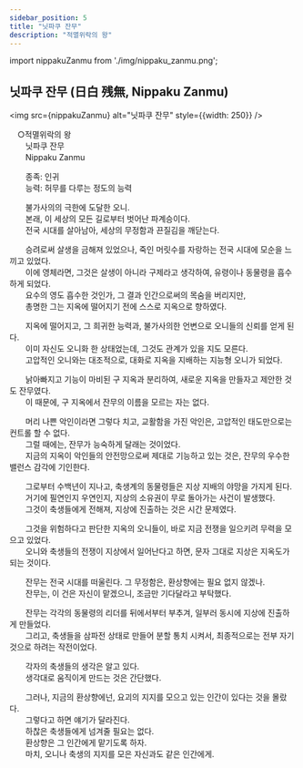 ```yaml
---
sidebar_position: 5
title: "닛파쿠 잔무"
description: "적멸위락의 왕"
---
```


import nippakuZanmu from './img/nippaku_zanmu.png';

## 닛파쿠 잔무 (日白 残無, Nippaku Zanmu)

<img src={nippakuZanmu} alt="닛파쿠 잔무" style={{width: 250}} />

　○적멸위락의 왕  
　　닛파쿠 잔무  
　　Nippaku Zanmu  

　　종족: 인귀  
　　능력: 허무를 다루는 정도의 능력  

　　불가사의의 극한에 도달한 오니.  
　　본래, 이 세상의 모든 길로부터 벗어난 파계승이다.  
　　전국 시대를 살아남아, 세상의 무정함과 끈질김을 깨닫는다.  

　　승려로써 살생을 금해져 있었으나, 죽인 머릿수를 자랑하는 전국 시대에 모순을 느끼고 있었다.  
　　이에 영체라면, 그것은 살생이 아니라 구제라고 생각하여, 유령이나 동물령을 흡수하게 되었다.  
　　요수의 영도 흡수한 것인가, 그 결과 인간으로써의 목숨을 버리지만,  
　　총명한 그는 지옥에 떨어지기 전에 스스로 지옥으로 향하였다.  

　　지옥에 떨어지고, 그 희귀한 능력과, 불가사의한 언변으로 오니들의 신뢰를 얻게 된다.  
　　이미 자신도 오니화 한 상태었는데, 그것도 관계가 있을 지도 모른다.  
　　고압적인 오니와는 대조적으로, 대화로 지옥을 지배하는 지능형 오니가 되었다.  

　　낡아빠지고 기능이 마비된 구 지옥과 분리하여, 새로운 지옥을 만들자고 제안한 것도 잔무였다.  
　　이 때문에, 구 지옥에서 잔무의 이름을 모르는 자는 없다.  

　　머리 나쁜 악인이라면 그렇다 치고, 교활함을 가진 악인은, 고압적인 태도만으로는 컨트롤 할 수 없다.  
　　그럴 때에는, 잔무가 능숙하게 달래는 것이었다.  
　　지금의 지옥이 악인들의 안전망으로써 제대로 기능하고 있는 것은, 잔무의 우수한 밸런스 감각에 기인한다.  

　　그로부터 수백년이 지나고, 축생계의 동물령들은 지상 지배의 야망을 가지게 된다.  
　　거기에 필연인지 우연인지, 지상의 소유권이 무로 돌아가는 사건이 발생했다.  
　　그것이 축생들에게 전해져, 지상에 진출하는 것은 시간 문제였다.  

　　그것을 위험하다고 판단한 지옥의 오니들이, 바로 지금 전쟁을 일으키려 무력을 모으고 있었다.  
　　오니와 축생들의 전쟁이 지상에서 일어난다고 하면, 문자 그대로 지상은 지옥도가 되는 것이다.  

　　잔무는 전국 시대를 떠울린다. 그 무정함은, 환상향에는 필요 없지 않겠나.  
　　잔무는, 이 건은 자신이 맡겠으니, 조금만 기다달라고 부탁했다.  

　　잔무는 각각의 동물령의 리더를 뒤에서부터 부추겨, 일부러 동시에 지상에 진출하게 만들었다.  
　　그리고, 축생들을 삼파전 상태로 만들어 분할 통치 시켜서, 최종적으로는 전부 자기 것으로 하려는 작전이었다.  

　　각자의 축생들의 생각은 알고 있다.  
　　생각대로 움직이게 만드는 것은 간단했다.  

　　그러나, 지금의 환상향에넌, 요괴의 지지를 모으고 있는 인간이 있다는 것을 몰랐다.  
　　그렇다고 하면 얘기가 달라진다.  
　　하찮은 축생들에게 넘겨줄 필요는 없다.  
　　환상향은 그 인간에게 맡기도록 하자.  
　　마치, 오니나 축생의 지지를 모은 자신과도 같은 인간에게.  
